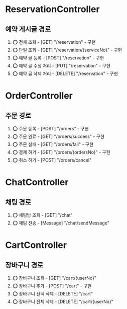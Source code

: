 # ReservationController
## 예약 게시글 경로
1. ⭕ 전체 조회         - [GET] "/reservation"                  - 구현
2. ⭕ 단일 조회         - [GET] "/reservation/{serviceNo}"      - 구현
3. ⭕ 예약 글 등록      - [POST] "/reservation"                 - 구현
5. ⭕ 예약 글 수정 처리 - [PUT] "/reservation"                  - 구현
6. ⭕ 예약 글 삭제 처리 - [DELETE] "/reservation"               - 구현

# OrderController
## 주문 경로
1. ⭕ 주문 등록         - [POST]  "/orders"                     - 구현
2. ⭕ 주문 완료         - [GET]   "/orders/success"             - 구현
3. ⭕ 주문 실패         - [GET]   "/orders/fail"                - 구현
4. ⭕ 결제 하기         - [GET]   "/orders/{ordersNo}"          - 구현
5. ⭕ 취소 하기         - [POST]  "/orders/cancel"

# ChatController
## 채팅 경로
1. ⭕ 채팅방 조회           - [GET]        "/chat"
2. ⭕ 채팅 전송             - [Message]    "/chat/sendMessage"

# CartController
## 장바구니 경로
1. ⭕ 장바구니 조회             - [GET]      "/cart/{userNo}"
2. ⭕ 장바구니 추가             - [POST]     "/cart"           - 구현
3. ⭕ 장바구니 선택 삭제         - [DELETE]   "/cart"
4. ⭕ 장바구니 전체 삭제         - [DELETE]   "/cart/{userNo}"